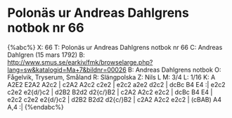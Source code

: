 # Polonäs ur Andreas Dahlgrens notbok nr 66

{%abc%}
X: 66
T: Polonäs ur Andreas Dahlgrens notbok nr 66
C: Andreas Dahlgren (15 mars 1792)
B: http://www.smus.se/earkiv/fmk/browselarge.php?lang=sw&katalogid=Ma+7&bildnr=00026
B: Andreas Dahlgrens notbok
O: Fågelvik, Tryserum, Småland
R: Slängpolska
Z: Nils L
M: 3/4
L: 1/16
K: A
A2E2 E2A2 A2c2 | c2A2 A2c2 c2e2 | e2c2 a2e2 d2c2 | dcBc B4 E4 :|
e2c2 c2e2 e2{d/}c2 | d2B2 B2d2 d2{c/}B2 | c2A2 A2c2 e2c2 | dcBc B4 E4 |
e2c2 c2e2 e2{d/}c2 | d2B2 B2d2 d2{c/}B2 | c2A2 A2c2 e2c2 | (cBAB) A4 A,4 :|
{%endabc%}
